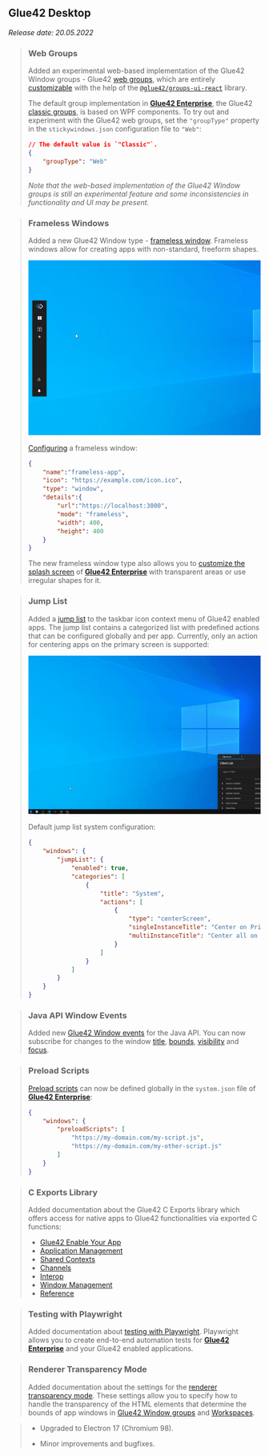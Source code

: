 ## Glue42 Desktop

*Release date: 20.05.2022*

<glue42 name="addClass" class="newFeatures" element="p" text="New Features">

> ### Web Groups
>
> Added an experimental web-based implementation of the Glue42 Window groups - Glue42 [web groups](../../../glue42-concepts/windows/window-management/overview/index.html#window_groups-web_groups), which are entirely [customizable](../../../glue42-concepts/windows/window-management/overview/index.html#extending_web_groups) with the help of the [`@glue42/groups-ui-react`]() library.
>
> The default group implementation in [**Glue42 Enterprise**](https://glue42.com/enterprise/), the Glue42 [classic groups](../../../glue42-concepts/windows/window-management/overview/index.html#window_groups-classic_groups), is based on WPF components. To try out and experiment with the Glue42 web groups, set the `"groupType"` property in the `stickywindows.json` configuration file to `"Web"`:
>
> ```json
> // The default value is `"Classic"`.
> {
>     "groupType": "Web"
> }
> ```
>
> *Note that the web-based implementation of the Glue42 Window groups is still an experimental feature and some inconsistencies in functionality and UI may be present.*

> ### Frameless Windows
>
> Added a new Glue42 Window type - [frameless window](../../../glue42-concepts/windows/window-management/overview/index.html#window_modes-frameless_windows). Frameless windows allow for creating apps with non-standard, freeform shapes.
>
> ![Frameless Window](../../../images/window-management/window-mode-frameless.gif)
>
> [Configuring](../../../developers/configuration/application/index.html#application_configuration-frameless_window) a frameless window:
>
> ```json
> {
>     "name":"frameless-app",
>     "icon": "https://example.com/icon.ico",
>     "type": "window",
>     "details":{
>         "url":"https://localhost:3000",
>         "mode": "frameless",
>         "width": 400,
>         "height": 400
>     }
> }
> ```
>
> The new frameless window type also allows you to [customize the splash screen](../../how-to/rebrand-glue42/user-interface/index.html) of [**Glue42 Enterprise**](https://glue42.com/enterprise/) with transparent areas or use irregular shapes for it.

> ### Jump List
>
> Added a [jump list](../../../glue42-concepts/glue42-platform-features/index.html#jump_list) to the taskbar icon context menu of Glue42 enabled apps. The jump list contains a categorized list with predefined actions that can be configured globally and per app. Currently, only an action for centering apps on the primary screen is supported:
>
> ![Jump List](../../../images/platform-features/center-on-primary.gif)
>
> Default jump list system configuration:
>
> ```json
> {
>     "windows": {
>         "jumpList": {
>             "enabled": true,
>             "categories": [
>                 {
>                     "title": "System",
>                     "actions": [
>                         {
>                             "type": "centerScreen",
>                             "singleInstanceTitle": "Center on Primary Screen",
>                             "multiInstanceTitle": "Center all on Primary Screen"
>                         }
>                     ]
>                 }
>             ]
>         }
>     }
> }
> ```

> ### Java API Window Events
>
> Added new [Glue42 Window events](../../../glue42-concepts/windows/window-management/java/index.html#window_events) for the Java API. You can now subscribe for changes to the window [title](../../../glue42-concepts/windows/window-management/java/index.html#window_events-title), [bounds](../../../glue42-concepts/windows/window-management/java/index.html#window_events-size__position), [visibility](../../../glue42-concepts/windows/window-management/java/index.html#window_events-visibility) and [focus](../../../glue42-concepts/windows/window-management/java/index.html#window_events-focus).

> ### Preload Scripts
>
> [Preload scripts](../../../glue42-concepts/glue42-platform-features/index.html#preload_scripts) can now be defined globally in the `system.json` file of [**Glue42 Enterprise**](https://glue42.com/enterprise/):
>
> ```json
> {
>     "windows": {
>         "preloadScripts": [
>             "https://my-domain.com/my-script.js",
>             "https://my-domain.com/my-other-script.js"
>         ]
>     }
> }
> ```

> ### C Exports Library
>
> Added documentation about the Glue42 C Exports library which offers access for native apps to Glue42 functionalities via exported C functions:
>
> - [Glue42 Enable Your App](../../how-to/glue42-enable-your-app/c-exports/index.html)
> - [Application Management](../../../glue42-concepts/application-management/c-exports/index.html)
> - [Shared Contexts](../../../glue42-concepts/data-sharing-between-apps/shared-contexts/c-exports/index.html)
> - [Channels](../../../glue42-concepts/data-sharing-between-apps/channels/c-exports/index.html)
> - [Interop](../../../glue42-concepts/data-sharing-between-apps/interop/c-exports/index.html)
> - [Window Management](../../../glue42-concepts/windows/window-management/c-exports/index.html)
> - [Reference](../../how-to/glue42-enable-your-app/c-exports/index.html#c_exports_reference)

> ### Testing with Playwright
>
> Added documentation about [testing with Playwright](../../../developers/testing-your-app/index.html#testing_with_playwright). Playwright allows you to create end-to-end automation tests for [**Glue42 Enterprise**](https://glue42.com/enterprise/) and your Glue42 enabled applications.

> ### Renderer Transparency Mode
>
> Added documentation about the settings for the [renderer transparency mode](../../../developers/configuration/glue42-windows/index.html#glue42_window_properties-renderer_transparency_mode). These settings allow you to specify how to handle the transparency of the HTML elements that determine the bounds of app windows in [Glue42 Window groups](../../../glue42-concepts/windows/window-management/overview/index.html#window_groups) and [Workspaces](../../../glue42-concepts/windows/workspaces/overview/index.html).

<glue42 name="addClass" class="bugFixes" element="p" text="Improvements and Bug Fixes">

> - Upgraded to Electron 17 (Chromium 98).
>
> - Minor improvements and bugfixes.